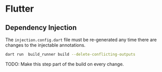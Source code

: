 # Flutter

## Dependency Injection

The `injection.config.dart` file must be re-generated any time there are changes to the injectable annotations.

```sh
dart run  build_runner build --delete-conflicting-outputs
```

TODO: Make this step part of the build on every change.